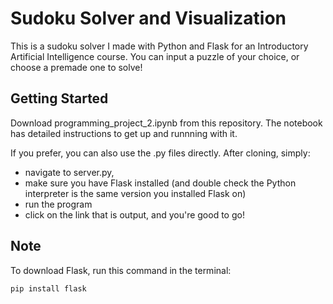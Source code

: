 # Sudoku Solver and Visualization
This is a sudoku solver I made with Python and Flask for an Introductory Artificial Intelligence course. You can input a puzzle of your choice, or choose a premade one to solve!

## Getting Started
Download programming_project_2.ipynb from this repository.
The notebook has detailed instructions to get up and runnning with it.

If you prefer, you can also use the .py files directly. After cloning, simply:
- navigate to server.py,
- make sure you have Flask installed (and double check the Python interpreter is the same version you installed Flask on)
- run the program
- click on the link that is output, and you're good to go!

## Note
To download Flask, run this command in the terminal:
```
pip install flask
```
